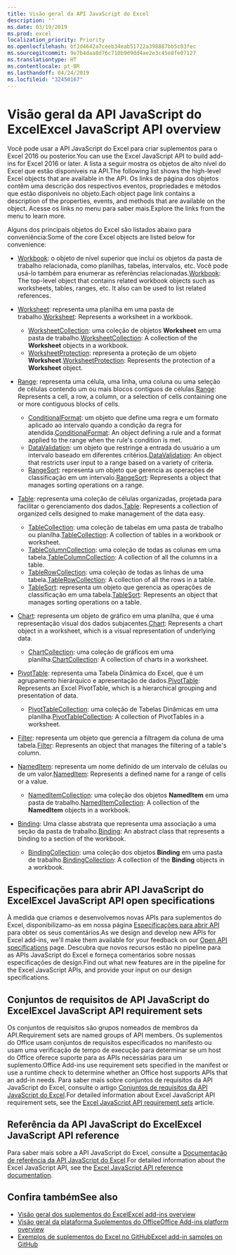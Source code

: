 ```yaml
---
title: Visão geral da API JavaScript do Excel
description: ''
ms.date: 03/19/2019
ms.prod: excel
localization_priority: Priority
ms.openlocfilehash: bf1d4642a7ceeb34eab51722a398887bb5c03fec
ms.sourcegitcommit: 9e7b4daa8d76c710b9d9dd4ae2e3c45e8fe07127
ms.translationtype: HT
ms.contentlocale: pt-BR
ms.lasthandoff: 04/24/2019
ms.locfileid: "32450167"
---
```

# <a name="excel-javascript-api-overview"></a><span data-ttu-id="23ac2-102">Visão geral da API JavaScript do Excel</span><span class="sxs-lookup"><span data-stu-id="23ac2-102">Excel JavaScript API overview</span></span>

<span data-ttu-id="23ac2-103">Você pode usar a API JavaScript do Excel para criar suplementos para o Excel 2016 ou posterior.</span><span class="sxs-lookup"><span data-stu-id="23ac2-103">You can use the Excel JavaScript API to build add-ins for Excel 2016 or later.</span></span> <span data-ttu-id="23ac2-104">A lista a seguir mostra os objetos de alto nível do Excel que estão disponíveis na API.</span><span class="sxs-lookup"><span data-stu-id="23ac2-104">The following list shows the high-level Excel objects that are available in the API.</span></span> <span data-ttu-id="23ac2-105">Os links de página dos objetos contêm uma descrição dos respectivos eventos, propriedades e métodos que estão disponíveis no objeto.</span><span class="sxs-lookup"><span data-stu-id="23ac2-105">Each object page link contains a description of the properties, events, and methods that are available on the object.</span></span> <span data-ttu-id="23ac2-106">Acesse os links no menu para saber mais.</span><span class="sxs-lookup"><span data-stu-id="23ac2-106">Explore the links from the menu to learn more.</span></span>

<span data-ttu-id="23ac2-107">Alguns dos principais objetos do Excel são listados abaixo para conveniência:</span><span class="sxs-lookup"><span data-stu-id="23ac2-107">Some of the core Excel objects are listed below for convenience:</span></span> 

- <span data-ttu-id="23ac2-108">[Workbook](/javascript/api/excel/excel.workbook): o objeto de nível superior que inclui os objetos da pasta de trabalho relacionada, como planilhas, tabelas, intervalos, etc. Você pode usá-lo também para enumerar as referências relacionadas.</span><span class="sxs-lookup"><span data-stu-id="23ac2-108">[Workbook](/javascript/api/excel/excel.workbook): The top-level object that contains related workbook objects such as worksheets, tables, ranges, etc. It also can be used to list related references.</span></span>

- <span data-ttu-id="23ac2-109">[Worksheet](/javascript/api/excel/excel.worksheet): representa uma planilha em uma pasta de trabalho.</span><span class="sxs-lookup"><span data-stu-id="23ac2-109">[Worksheet](/javascript/api/excel/excel.worksheet): Represents a worksheet in a workbook.</span></span> 
    - <span data-ttu-id="23ac2-110">[WorksheetCollection](/javascript/api/excel/excel.worksheetcollection): uma coleção de objetos **Worksheet** em uma pasta de trabalho.</span><span class="sxs-lookup"><span data-stu-id="23ac2-110">[WorksheetCollection](/javascript/api/excel/excel.worksheetcollection): A collection of the **Worksheet** objects in a workbook.</span></span>
    - <span data-ttu-id="23ac2-111">[WorksheetProtection](/javascript/api/excel/excel.worksheetprotection): representa a proteção de um objeto **Worksheet**.</span><span class="sxs-lookup"><span data-stu-id="23ac2-111">[WorksheetProtection](/javascript/api/excel/excel.worksheetprotection): Represents the protection of a **Worksheet** object.</span></span>

- <span data-ttu-id="23ac2-112">[Range](/javascript/api/excel/excel.range): representa uma célula, uma linha, uma coluna ou uma seleção de células contendo um ou mais blocos contíguos de células.</span><span class="sxs-lookup"><span data-stu-id="23ac2-112">[Range](/javascript/api/excel/excel.range): Represents a cell, a row, a column, or a selection of cells containing one or more contiguous blocks of cells.</span></span>
    - <span data-ttu-id="23ac2-113">[ConditionalFormat](/javascript/api/excel/excel.conditionalformat): um objeto que define uma regra e um formato aplicado ao intervalo quando a condição da regra for atendida.</span><span class="sxs-lookup"><span data-stu-id="23ac2-113">[ConditionalFormat](/javascript/api/excel/excel.conditionalformat): An object defining a rule and a format applied to the range when the rule's condition is met.</span></span>
    - <span data-ttu-id="23ac2-114">[DataValidation](/javascript/api/excel/excel.datavalidation): um objeto que restringe a entrada do usuário a um intervalo baseado em diferentes critérios.</span><span class="sxs-lookup"><span data-stu-id="23ac2-114">[DataValidation](/javascript/api/excel/excel.datavalidation): An object that restricts user input to a range based on a variety of criteria.</span></span>
    - <span data-ttu-id="23ac2-115">[RangeSort](/javascript/api/excel/excel.rangesort): representa um objeto que gerencia as operações de classificação em um intervalo.</span><span class="sxs-lookup"><span data-stu-id="23ac2-115">[RangeSort](/javascript/api/excel/excel.rangesort): Represents a object that manages sorting operations on a range.</span></span>

- <span data-ttu-id="23ac2-116">[Table](/javascript/api/excel/excel.table): representa uma coleção de células organizadas, projetada para facilitar o gerenciamento dos dados.</span><span class="sxs-lookup"><span data-stu-id="23ac2-116">[Table](/javascript/api/excel/excel.table): Represents a collection of organized cells designed to make management of the data easy.</span></span>
    - <span data-ttu-id="23ac2-117">[TableCollection](/javascript/api/excel/excel.tablecollection): uma coleção de tabelas em uma pasta de trabalho ou planilha.</span><span class="sxs-lookup"><span data-stu-id="23ac2-117">[TableCollection](/javascript/api/excel/excel.tablecollection): A collection of tables in a workbook or worksheet.</span></span>
    - <span data-ttu-id="23ac2-118">[TableColumnCollection](/javascript/api/excel/excel.tablecolumncollection): uma coleção de todas as colunas em uma tabela.</span><span class="sxs-lookup"><span data-stu-id="23ac2-118">[TableColumnCollection](/javascript/api/excel/excel.tablecolumncollection): A collection of all the columns in a table.</span></span>
    - <span data-ttu-id="23ac2-119">[TableRowCollection](/javascript/api/excel/excel.tablerowcollection): uma coleção de todas as linhas de uma tabela.</span><span class="sxs-lookup"><span data-stu-id="23ac2-119">[TableRowCollection](/javascript/api/excel/excel.tablerowcollection): A collection of all the rows in a table.</span></span>
    - <span data-ttu-id="23ac2-120">[TableSort](/javascript/api/excel/excel.tablesort): representa um objeto que gerencia as operações de classificação em uma tabela.</span><span class="sxs-lookup"><span data-stu-id="23ac2-120">[TableSort](/javascript/api/excel/excel.tablesort): Represents an object that manages sorting operations on a table.</span></span>

- <span data-ttu-id="23ac2-121">[Chart](/javascript/api/excel/excel.chart): representa um objeto de gráfico em uma planilha, que é uma representação visual dos dados subjacentes.</span><span class="sxs-lookup"><span data-stu-id="23ac2-121">[Chart](/javascript/api/excel/excel.chart): Represents a chart object in a worksheet, which is a visual representation of underlying data.</span></span>
    - <span data-ttu-id="23ac2-122">[ChartCollection](/javascript/api/excel/excel.chartcollection): uma coleção de gráficos em uma planilha.</span><span class="sxs-lookup"><span data-stu-id="23ac2-122">[ChartCollection](/javascript/api/excel/excel.chartcollection): A collection of charts in a worksheet.</span></span>
    
- <span data-ttu-id="23ac2-123">[PivotTable](/javascript/api/excel/excel.pivottable): representa uma Tabela Dinâmica do Excel, que é um agrupamento hierárquico e apresentação de dados.</span><span class="sxs-lookup"><span data-stu-id="23ac2-123">[PivotTable](/javascript/api/excel/excel.pivottable): Represents an Excel PivotTable, which is a hierarchical grouping and presentation of data.</span></span> 
    - <span data-ttu-id="23ac2-124">[PivotTableCollection](/javascript/api/excel/excel.pivottablecollection): uma coleção de Tabelas Dinâmicas em uma planilha.</span><span class="sxs-lookup"><span data-stu-id="23ac2-124">[PivotTableCollection](/javascript/api/excel/excel.pivottablecollection): A collection of PivotTables in a worksheet.</span></span>

- <span data-ttu-id="23ac2-125">[Filter](/javascript/api/excel/excel.filter): representa um objeto que gerencia a filtragem da coluna de uma tabela.</span><span class="sxs-lookup"><span data-stu-id="23ac2-125">[Filter](/javascript/api/excel/excel.filter): Represents an object that manages the filtering of a table's column.</span></span>

- <span data-ttu-id="23ac2-126">[NamedItem](/javascript/api/excel/excel.nameditem): representa um nome definido de um intervalo de células ou de um valor.</span><span class="sxs-lookup"><span data-stu-id="23ac2-126">[NamedItem](/javascript/api/excel/excel.nameditem): Represents a defined name for a range of cells or a value.</span></span> 
    - <span data-ttu-id="23ac2-127">[NamedItemCollection](/javascript/api/excel/excel.nameditemcollection): uma coleção dos objetos **NamedItem** em uma pasta de trabalho.</span><span class="sxs-lookup"><span data-stu-id="23ac2-127">[NamedItemCollection](/javascript/api/excel/excel.nameditemcollection): A collection of the **NamedItem** objects in a workbook.</span></span>

- <span data-ttu-id="23ac2-128">[Binding](/javascript/api/excel/excel.binding): Uma classe abstrata que representa uma associação a uma seção da pasta de trabalho.</span><span class="sxs-lookup"><span data-stu-id="23ac2-128">[Binding](/javascript/api/excel/excel.binding): An abstract class that represents a binding to a section of the workbook.</span></span>
    - <span data-ttu-id="23ac2-129">[BindingCollection](/javascript/api/excel/excel.bindingcollection): uma coleção dos objetos **Binding** em uma pasta de trabalho.</span><span class="sxs-lookup"><span data-stu-id="23ac2-129">[BindingCollection](/javascript/api/excel/excel.bindingcollection): A collection of the **Binding** objects in a workbook.</span></span>

## <a name="excel-javascript-api-open-specifications"></a><span data-ttu-id="23ac2-130">Especificações para abrir API JavaScript do Excel</span><span class="sxs-lookup"><span data-stu-id="23ac2-130">Excel JavaScript API open specifications</span></span>

<span data-ttu-id="23ac2-131">À medida que criamos e desenvolvemos novas APIs para suplementos do Excel, disponibilizamo-as em nossa página [Especificações para abrir API](../openspec.md) para obter os seus comentários.</span><span class="sxs-lookup"><span data-stu-id="23ac2-131">As we design and develop new APIs for Excel add-ins, we'll make them available for your feedback on our [Open API specifications](../openspec.md) page.</span></span> <span data-ttu-id="23ac2-132">Descubra que novos recursos estão no pipeline para as APIs JavaScript do Excel e forneça comentários sobre nossas especificações de design.</span><span class="sxs-lookup"><span data-stu-id="23ac2-132">Find out what new features are in the pipeline for the Excel JavaScript APIs, and provide your input on our design specifications.</span></span>

## <a name="excel-javascript-api-requirement-sets"></a><span data-ttu-id="23ac2-133">Conjuntos de requisitos de API JavaScript do Excel</span><span class="sxs-lookup"><span data-stu-id="23ac2-133">Excel JavaScript API requirement sets</span></span>

<span data-ttu-id="23ac2-134">Os conjuntos de requisitos são grupos nomeados de membros da API.</span><span class="sxs-lookup"><span data-stu-id="23ac2-134">Requirement sets are named groups of API members.</span></span> <span data-ttu-id="23ac2-135">Os suplementos do Office usam conjuntos de requisitos especificados no manifesto ou usam uma verificação de tempo de execução para determinar se um host do Office oferece suporte para as APIs necessárias para um suplemento.</span><span class="sxs-lookup"><span data-stu-id="23ac2-135">Office Add-ins use requirement sets specified in the manifest or use a runtime check to determine whether an Office host supports APIs that an add-in needs.</span></span> <span data-ttu-id="23ac2-136">Para saber mais sobre conjuntos de requisitos da API JavaScript do Excel, consulte o artigo [Conjuntos de requisitos da API JavaScript do Excel](../requirement-sets/excel-api-requirement-sets.md).</span><span class="sxs-lookup"><span data-stu-id="23ac2-136">For detailed information about Excel JavaScript API requirement sets, see the [Excel JavaScript API requirement sets](../requirement-sets/excel-api-requirement-sets.md) article.</span></span>

## <a name="excel-javascript-api-reference"></a><span data-ttu-id="23ac2-137">Referência da API JavaScript do Excel</span><span class="sxs-lookup"><span data-stu-id="23ac2-137">Excel JavaScript API reference</span></span>

<span data-ttu-id="23ac2-138">Para saber mais sobre a API JavaScript do Excel, consulte a [Documentação de referência da API JavaScript do Excel](/javascript/api/excel).</span><span class="sxs-lookup"><span data-stu-id="23ac2-138">For detailed information about the Excel JavaScript API, see the [Excel JavaScript API reference documentation](/javascript/api/excel).</span></span>

## <a name="see-also"></a><span data-ttu-id="23ac2-139">Confira também</span><span class="sxs-lookup"><span data-stu-id="23ac2-139">See also</span></span>

- [<span data-ttu-id="23ac2-140">Visão geral dos suplementos do Excel</span><span class="sxs-lookup"><span data-stu-id="23ac2-140">Excel add-ins overview</span></span>](/office/dev/add-ins/excel/excel-add-ins-overview)
- [<span data-ttu-id="23ac2-141">Visão geral da plataforma Suplementos do Office</span><span class="sxs-lookup"><span data-stu-id="23ac2-141">Office Add-ins platform overview</span></span>](/office/dev/add-ins/overview/office-add-ins)
- [<span data-ttu-id="23ac2-142">Exemplos de suplementos do Excel no GitHub</span><span class="sxs-lookup"><span data-stu-id="23ac2-142">Excel add-in samples on GitHub</span></span>](https://github.com/OfficeDev?utf8=%E2%9C%93&q=Excel)
